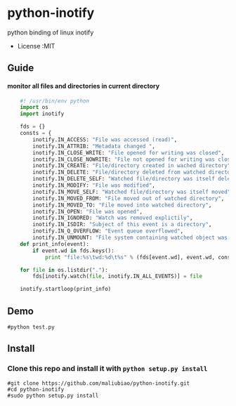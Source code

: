 python-inotify
==============
python binding of linux inotify 

* License     :MIT


## Guide 
#### monitor all files and directories in current directory
```py
    #! /usr/bin/env python
    import os
    import inotify

    fds = {}
    consts = {
        inotify.IN_ACCESS: "File was accessed (read)",
        inotify.IN_ATTRIB: "Metadata changed ",
        inotify.IN_CLOSE_WRITE: "File opened for writing was closed",
        inotify.IN_CLOSE_NOWRITE: "File not opened for writing was closed",  
        inotify.IN_CREATE: "File/directory created in wached directory",
        inotify.IN_DELETE: "File/directory deleted from watched directory",
        inotify.IN_DELETE_SELF: "Watched file/directory was itself deleted",
        inotify.IN_MODIFY: "File was modified",
        inotify.IN_MOVE_SELF: "Watched file/directory was itself moved",
        inotify.IN_MOVED_FROM: "File moved out of watched directory",
        inotify.IN_MOVED_TO: "File moved into watched directory",
        inotify.IN_OPEN: "File was opened",
        inotify.IN_IGNORED: "Watch was removed explictily",
        inotify.IN_ISDIR: "Subject of this event is a directory",
        inotify.IN_Q_OVERFLOW: "Event queue overflowed",
        inotify.IN_UNMOUNT: "File system containing watched object was unmounted" } 
    def print_info(event): 
        if event.wd in fds.keys():
            print "file:%s\twd:%d\t%s" % (fds[event.wd], event.wd, consts[event.mask] ) 

    for file in os.listdir("."): 
        fds[inotify.watch(file, inotify.IN_ALL_EVENTS)] = file 

    inotify.startloop(print_info)
``` 
## Demo
    
    #python test.py    

## Install
### Clone this repo and install it with `python setup.py install`

    #git clone https://github.com/maliubiao/python-inotify.git
    #cd python-inotify
    #sudo python setup.py install




